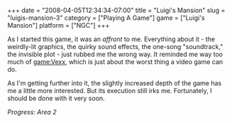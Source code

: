 +++
date = "2008-04-05T12:34:34-07:00"
title = "Luigi's Mansion"
slug = "luigis-mansion-3"
category = ["Playing A Game"]
game = ["Luigi's Mansion"]
platform = ["NGC"]
+++

As I started this game, it was an <i>affront</i> to me.  Everything about it - the weirdly-lit graphics, the quirky sound effects, the one-song "soundtrack," the invisible plot - just rubbed me the wrong way.  It reminded me way too much of <game:Vexx>, which is just about the worst thing a video game can do.

As I'm getting further into it, the slightly increased depth of the game has me a little more interested.  But its execution still irks me.  Fortunately, I should be done with it very soon.

<i>Progress: Area 2</i>